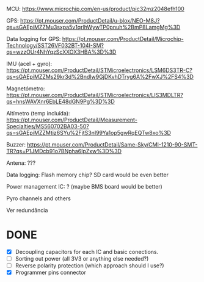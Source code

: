 MCU: https://www.microchip.com/en-us/product/pic32mz2048efh100

GPS: https://pt.mouser.com/ProductDetail/u-blox/NEO-M8J?qs=sGAEpiMZZMu3sxpa5v1qrlhWywTP0pnuh%2BmP8LamgMg%3D

Data logging for GPS: https://pt.mouser.com/ProductDetail/Microchip-Technology/SST26VF032BT-104I-SM?qs=wzzOUr4NhYqzScXXOX3HBA%3D%3D

IMU (acel + gyro): https://pt.mouser.com/ProductDetail/STMicroelectronics/LSM6DS3TR-C?qs=sGAEpiMZZMs29kr3d%2BndIw9GjDKvhDTryg6A%2FwXJ%2FS4%3D

Magnetómetro: https://pt.mouser.com/ProductDetail/STMicroelectronics/LIS3MDLTR?qs=hnsWAVXnr6EbLE48dGN9Pg%3D%3D

Altímetro (temp incluída): https://pt.mouser.com/ProductDetail/Measurement-Specialties/MS560702BA03-50?qs=sGAEpiMZZMtiz6SYu%2FjtS3nI99Ya1op5gwRqEQTw8xo%3D

Buzzer: https://pt.mouser.com/ProductDetail/Same-Sky/CMI-1210-90-SMT-TR?qs=P1JMDcb91o7BNpha6IpZxw%3D%3D

Antena: ???

Data logging: Flash memory chip? SD card would be even better

Power management IC: ? (maybe BMS board would be better)

Pyro channels and others

Ver redundância 

# DONE
- [x] Decoupling capacitors for each IC and basic conections.
- [ ] Sorting out power (all 3V3 or anything else needed?)
- [ ] Reverse polarity protection (which approach should I use?)
- [x] Programmer pins connector
